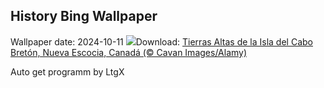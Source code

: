 ## History Bing Wallpaper
Wallpaper date: 2024-10-11
![](https://www.bing.com/th?id=OHR.CelticColours_ES-ES5079462677_UHD.jpg&w=1000)Download: [Tierras Altas de la Isla del Cabo Bretón, Nueva Escocia, Canadá (© Cavan Images/Alamy)](https://www.bing.com/th?id=OHR.CelticColours_ES-ES5079462677_UHD.jpg)

Auto get programm by LtgX
